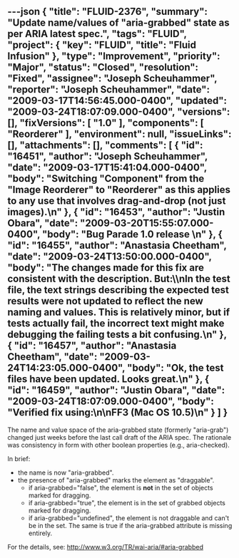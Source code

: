 ---json
{
  "title": "FLUID-2376",
  "summary": "Update name/values of \"aria-grabbed\" state as per ARIA latest spec.",
  "tags": "FLUID",
  "project": {
    "key": "FLUID",
    "title": "Fluid Infusion"
  },
  "type": "Improvement",
  "priority": "Major",
  "status": "Closed",
  "resolution": "Fixed",
  "assignee": "Joseph Scheuhammer",
  "reporter": "Joseph Scheuhammer",
  "date": "2009-03-17T14:56:45.000-0400",
  "updated": "2009-03-24T18:07:09.000-0400",
  "versions": [],
  "fixVersions": [
    "1.0"
  ],
  "components": [
    "Reorderer"
  ],
  "environment": null,
  "issueLinks": [],
  "attachments": [],
  "comments": [
    {
      "id": "16451",
      "author": "Joseph Scheuhammer",
      "date": "2009-03-17T15:41:04.000-0400",
      "body": "Switching \"Component\" from the \"Image Reorderer\" to \"Reorderer\" as this applies to any use that involves drag-and-drop (not just images).\n"
    },
    {
      "id": "16453",
      "author": "Justin Obara",
      "date": "2009-03-20T15:55:07.000-0400",
      "body": "Bug Parade 1.0 release&#x20;\n"
    },
    {
      "id": "16455",
      "author": "Anastasia Cheetham",
      "date": "2009-03-24T13:50:00.000-0400",
      "body": "The changes made for this fix are consistent with the description. But:\\\nIn the test file, the text strings describing the expected test results were not updated to reflect the new naming and values. This is relatively minor, but if tests actually fail, the incorrect text might make debugging the failing tests a bit confusing.\n"
    },
    {
      "id": "16457",
      "author": "Anastasia Cheetham",
      "date": "2009-03-24T14:23:05.000-0400",
      "body": "Ok, the test files have been updated. Looks great.\n"
    },
    {
      "id": "16459",
      "author": "Justin Obara",
      "date": "2009-03-24T18:07:09.000-0400",
      "body": "Verified fix using:\n\nFF3 (Mac OS 10.5)\n"
    }
  ]
}
---
The name and value space of the aria-grabbed state (formerly "aria-grab") changed just weeks before the last call draft of the ARIA spec.  The rationale was consistency in form with other boolean properties (e.g., aria-checked).

In brief:

* the name is now "aria-grabbed".
* the presence of "aria-grabbed" marks the element as "draggable".
  * if aria-grabbed="false", the element is **not** in the set of objects marked for dragging.
  * if aria-grabbed="true", the element is in the set of grabbed objects marked for dragging.
  * if aria-grabbed="undefined", the element is not draggable and can't be in the set.  The same is true if the aria-grabbed attribute is missing entirely.

For the details, see: <http://www.w3.org/TR/wai-aria/#aria-grabbed>

        